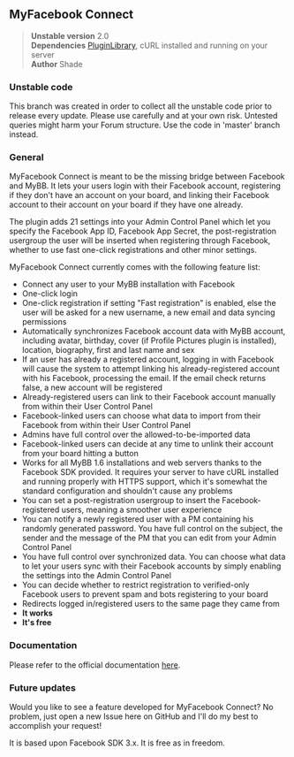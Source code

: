 ## MyFacebook Connect

> **Unstable version** 2.0  
> **Dependencies** [PluginLibrary][1], cURL installed and running on your server  
> **Author** Shade  

### Unstable code

This branch was created in order to collect all the unstable code prior to release every update. Please use carefully and at your own risk. Untested queries might harm your Forum structure. Use the code in 'master' branch instead.

### General

MyFacebook Connect is meant to be the missing bridge between Facebook and MyBB. It lets your users login with their Facebook account, registering if they don't have an account on your board, and linking their Facebook account to their account on your board if they have one already.

The plugin adds 21 settings into your Admin Control Panel which let you specify the Facebook App ID, Facebook App Secret, the post-registration usergroup the user will be inserted when registering through Facebook, whether to use fast one-click registrations and other minor settings.

MyFacebook Connect currently comes with the following feature list:

* Connect any user to your MyBB installation with Facebook
* One-click login
* One-click registration if setting "Fast registration" is enabled, else the user will be asked for a new username, a new email and data syncing permissions
* Automatically synchronizes Facebook account data with MyBB account, including avatar, birthday, cover (if Profile Pictures plugin is installed), location, biography, first and last name and sex
* If an user has already a registered account, logging in with Facebook will cause the system to attempt linking his already-registered account with his Facebook, processing the email. If the email check returns false, a new account will be registered
* Already-registered users can link to their Facebook account manually from within their User Control Panel
* Facebook-linked users can choose what data to import from their Facebook from within their User Control Panel
* Admins have full control over the allowed-to-be-imported data
* Facebook-linked users can decide at any time to unlink their account from your board hitting a button
* Works for all MyBB 1.6 installations and web servers thanks to the Facebook SDK provided. It requires your server to have cURL installed and running properly with HTTPS support, which it's somewhat the standard configuration and shouldn't cause any problems
* You can set a post-registration usergroup to insert the Facebook-registered users, meaning a smoother user experience
* You can notify a newly registered user with a PM containing his randomly generated password. You have full control on the subject, the sender and the message of the PM that you can edit from your Admin Control Panel
* You have full control over synchronized data. You can choose what data to let your users sync with their Facebook accounts by simply enabling the settings into the Admin Control Panel
* You can decide whether to restrict registration to verified-only Facebook users to prevent spam and bots registering to your board
* Redirects logged in/registered users to the same page they came from
* **It works**
* **It's free**

### Documentation

Please refer to the official documentation [here][2].

### Future updates

Would you like to see a feature developed for MyFacebook Connect? No problem, just open a new Issue here on GitHub and I'll do my best to accomplish your request!

It is based upon Facebook SDK 3.x. It is free as in freedom.

[1]: http://mods.mybb.com/view/PluginLibrary
[2]: http://github.com/Shade-/MyFacebook-Connect/wiki
